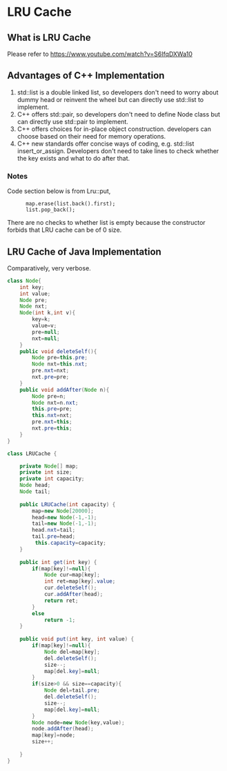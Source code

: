 # LRU Cache

## What is LRU Cache
Please refer to https://www.youtube.com/watch?v=S6IfqDXWa10

## Advantages of C++ Implementation
1. std::list is a double linked list, so developers don't need to worry about dummy head or reinvent the wheel but can directly use std::list to implement.
2. C++ offers std::pair, so developers don't need to define Node class but can directly use std::pair to implement.
3. C++ offers choices for in-place object construction. developers can choose based on their need for memory operations.
4. C++ new standards offer concise ways of coding, e.g. std::list insert_or_assign. Developers don't need to take lines to check whether the key exists and what to do after that.

### Notes
Code section below is from Lru::put,
```
      map.erase(list.back().first);
      list.pop_back();
```
There are no checks to whether list is empty because the constructor forbids that LRU cache can be of 0 size.

## LRU Cache of Java Implementation
Comparatively, very verbose.

```java
class Node{
	int key;
	int value;
	Node pre;
	Node nxt;
	Node(int k,int v){
		key=k;
		value=v;
		pre=null;
		nxt=null;
	}
	public void deleteSelf(){
		Node pre=this.pre;
		Node nxt=this.nxt;
		pre.nxt=nxt;
		nxt.pre=pre;
	}
	public void addAfter(Node n){
		Node pre=n;
		Node nxt=n.nxt;
		this.pre=pre;
		this.nxt=nxt;
		pre.nxt=this;
		nxt.pre=this;
	}
}

class LRUCache {

    private Node[] map;
    private int size;
    private int capacity;
    Node head;
    Node tail;
    
    public LRUCache(int capacity) {
        map=new Node[20000];
        head=new Node(-1,-1);
        tail=new Node(-1,-1);
        head.nxt=tail;
        tail.pre=head;
         this.capacity=capacity;
    }
    
    public int get(int key) {
        if(map[key]!=null){
            Node cur=map[key];
            int ret=map[key].value;
            cur.deleteSelf();
            cur.addAfter(head);
            return ret;
        }
        else
            return -1;
    }
    
    public void put(int key, int value) {
        if(map[key]!=null){
        	Node del=map[key];
        	del.deleteSelf();
        	size--;
        	map[del.key]=null;        	
        }
        if(size>0 && size==capacity){
        	Node del=tail.pre;
        	del.deleteSelf();
        	size--;
        	map[del.key]=null;
        }
        Node node=new Node(key,value);
        node.addAfter(head);
        map[key]=node;
        size++;
        
    }
}
```

